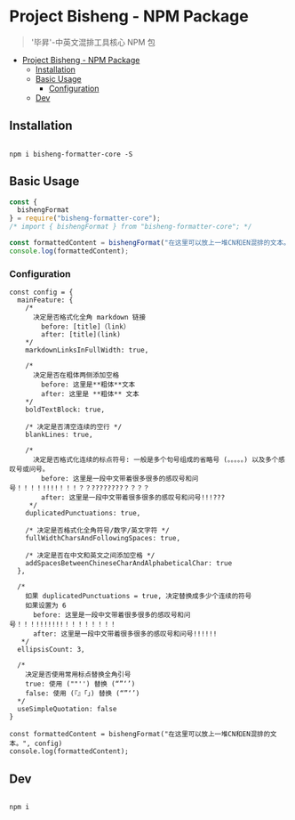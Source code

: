# Project Bisheng - NPM Package

> '毕昇'-中英文混排工具核心 NPM 包

- [Project Bisheng - NPM Package](#project-bisheng---npm-package)
  - [Installation](#installation)
  - [Basic Usage](#basic-usage)
    - [Configuration](#configuration)
  - [Dev](#dev)

## Installation

``` 

npm i bisheng-formatter-core -S
```

## Basic Usage

``` js
const {
  bishengFormat
} = require("bisheng-formatter-core");
/* import { bishengFormat } from "bisheng-formatter-core"; */

const formattedContent = bishengFormat("在这里可以放上一堆CN和EN混排的文本。")
console.log(formattedContent);
```

### Configuration

``` JS
const config = {
  mainFeature: {
    /* 
      决定是否格式化全角 markdown 链接
        before: [title]（link）
        after: [title](link)
    */
    markdownLinksInFullWidth: true,

    /* 
      决定是否在粗体两侧添加空格
        before: 这里是**粗体**文本
        after: 这里是 **粗体** 文本
    */
    boldTextBlock: true,

    /* 决定是否清空连续的空行 */
    blankLines: true,

    /*  
      决定是否格式化连续的标点符号: 一般是多个句号组成的省略号 (。。。。。) 以及多个感叹号或问号。
        before: 这里是一段中文带着很多很多的感叹号和问号！！！！!!!!！！！？？????????？？？？
        after: 这里是一段中文带着很多很多的感叹号和问号!!!???
     */
    duplicatedPunctuations: true,

    /* 决定是否格式化全角符号/数字/英文字符 */
    fullWidthCharsAndFollowingSpaces: true,

    /* 决定是否在中文和英文之间添加空格 */
    addSpacesBetweenChineseCharAndAlphabeticalChar: true
  },

  /* 
    如果 duplicatedPunctuations = true, 决定替换成多少个连续的符号
    如果设置为 6 
      before: 这里是一段中文带着很多很多的感叹号和问号！！！!!!!!!!！！！！！！！！
      after: 这里是一段中文带着很多很多的感叹号和问号!!!!!!
   */
  ellipsisCount: 3,

  /* 
    决定是否使用常用标点替换全角引号
    true: 使用 (""'') 替换 (“”‘’)
    false: 使用 (『』「」) 替换 (“”‘’)
  */
  useSimpleQuotation: false
}

const formattedContent = bishengFormat("在这里可以放上一堆CN和EN混排的文本。", config)
console.log(formattedContent);
```

## Dev

``` 

npm i
```
